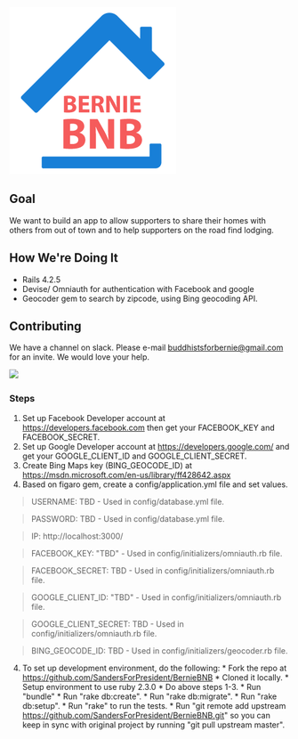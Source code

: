 
![Bernie BNB](app/assets/images/bernie-bnb-logo.png)

## Goal
We want to build an app to allow supporters to share their homes with others from out
of town and to help supporters on the road find lodging.

## How We're Doing It
* Rails 4.2.5
* Devise/ Omniauth for authentication with Facebook and google
* Geocoder gem to search by zipcode, using Bing geocoding API.

## Contributing
We have a channel on slack. Please e-mail buddhistsforbernie@gmail.com for an invite.
We would love your help.

[![](http://img.shields.io/gittip/berniebnbinfo.svg)](https://www.gittip.com/berniebnbinfo/)

### Steps
  1. Set up Facebook Developer account at https://developers.facebook.com then get your FACEBOOK_KEY and FACEBOOK_SECRET.
  2. Set up Google Developer account at https://developers.google.com/ and get your GOOGLE_CLIENT_ID and GOOGLE_CLIENT_SECRET.
  3. Create Bing Maps key (BING_GEOCODE_ID) at https://msdn.microsoft.com/en-us/library/ff428642.aspx
  4. Based on figaro gem, create a config/application.yml file and set values.

> USERNAME: TBD - Used in config/database.yml file.

> PASSWORD: TBD - Used in config/database.yml file.

> IP: http://localhost:3000/

> FACEBOOK_KEY: "TBD" - Used in config/initializers/omniauth.rb file.

> FACEBOOK_SECRET: TBD - Used in config/initializers/omniauth.rb file.

> GOOGLE_CLIENT_ID: "TBD" - Used in config/initializers/omniauth.rb file.

> GOOGLE_CLIENT_SECRET: TBD - Used in config/initializers/omniauth.rb file.

> BING_GEOCODE_ID: TBD - Used in config/initializers/geocoder.rb file.

  4. To set up development environment, do the following:
    * Fork the repo at https://github.com/SandersForPresident/BernieBNB
    * Cloned it locally.
    * Setup environment to use ruby 2.3.0
    * Do above steps 1-3.
    * Run "bundle"
    * Run "rake db:create".
    * Run "rake db:migrate".
    * Run "rake db:setup".
    * Run "rake" to run the tests.
    * Run "git remote add upstream https://github.com/SandersForPresident/BernieBNB.git" so you can keep in sync with original project by running "git pull upstream master".
